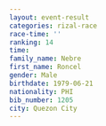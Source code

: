 ```yaml
---
layout: event-result 
categories: rizal-race 
race-time: ''
ranking: 14
time: 
family_name: Nebre
first_name: Roncel
gender: Male
birthdate: 1979-06-21
nationality: PHI
bib_number: 1205
city: Quezon City
---
```

